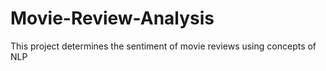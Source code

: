 # Movie-Review-Analysis

This project determines the sentiment of movie reviews using concepts of NLP
